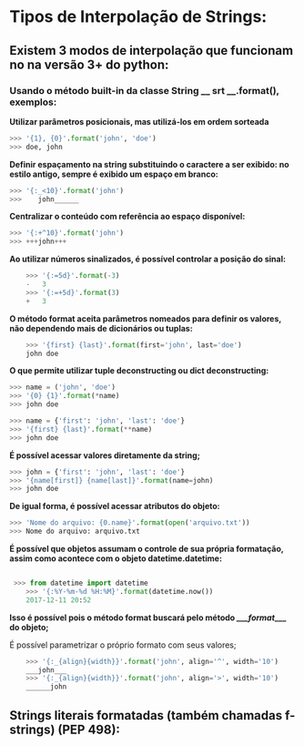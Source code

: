 # Tipos de Interpolação de Strings:

## Existem 3 modos de interpolação que funcionam no na versão 3+ do python:


### Usando o método built-in da classe String __ srt __.format(), exemplos:


**Utilizar parâmetros posicionais, mas utilizá-los em ordem sorteada**

```python
>>> '{1}, {0}'.format('john', 'doe')
>>> doe, john
```

**Definir espaçamento na string substituindo o caractere a ser exibido: no estilo antigo, sempre é exibido um espaço em branco:**

```python
>>> '{:_<10}'.format('john')
>>>    john______
```

**Centralizar o conteúdo com referência ao espaço disponível:**

```python
>>> '{:+^10}'.format('john')
>>> +++john+++
```

**Ao utilizar números sinalizados, é possível controlar a posição do sinal:**

```python
    >>> '{:=5d}'.format(-3)
    -   3
    >>> '{:=+5d}'.format(3)
    +   3
```

**O método format aceita parâmetros nomeados para definir os valores, não dependendo mais de dicionários ou tuplas:**

```python
    >>> '{first} {last}'.format(first='john', last='doe')
    john doe
```
**O que permite utilizar tuple deconstructing ou dict deconstructing:**

```python
>>> name = ('john', 'doe')
>>> '{0} {1}'.format(*name)
>>> john doe

>>> name = {'first': 'john', 'last': 'doe'}
>>> '{first} {last}'.format(**name)
>>> john doe
```

**É possível acessar valores diretamente da string;**

```python
>>> john = {'first': 'john', 'last': 'doe'}
>>> '{name[first]} {name[last]}'.format(name=john)
>>> john doe
```
   
**De igual forma, é possível acessar atributos do objeto:**

```python
>>> 'Nome do arquivo: {0.name}'.format(open('arquivo.txt'))
>>> Nome do arquivo: arquivo.txt
```

**É possível que objetos assumam o controle de sua própria formatação, assim como acontece com o objeto datetime.datetime:**

```python

 >>> from datetime import datetime
    >>> '{:%Y-%m-%d %H:%M}'.format(datetime.now())
    2017-12-11 20:52
```
**Isso é possível pois o método format buscará pelo método _\_\_\_format_\_\_\_ do objeto;**

É possível parametrizar o próprio formato com seus valores;

```python
    >>> '{:_{align}{width}}'.format('john', align='^', width='10')
    ___john___
    >>> '{:_{align}{width}}'.format('john', align='>', width='10')
    ______john
```



  ## Strings literais formatadas (também chamadas f-strings) (PEP 498):



 

